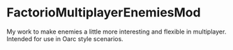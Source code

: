 # FactorioMultiplayerEnemiesMod
My work to make enemies a little more interesting and flexible in multiplayer. Intended for use in Oarc style scenarios.
